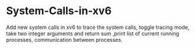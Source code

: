 # System-Calls-in-xv6
Add new system calls in xv6 to trace the system calls, toggle tracing mode, take two integer arguments and return sum ,print list of current running processes, communication between processes.
